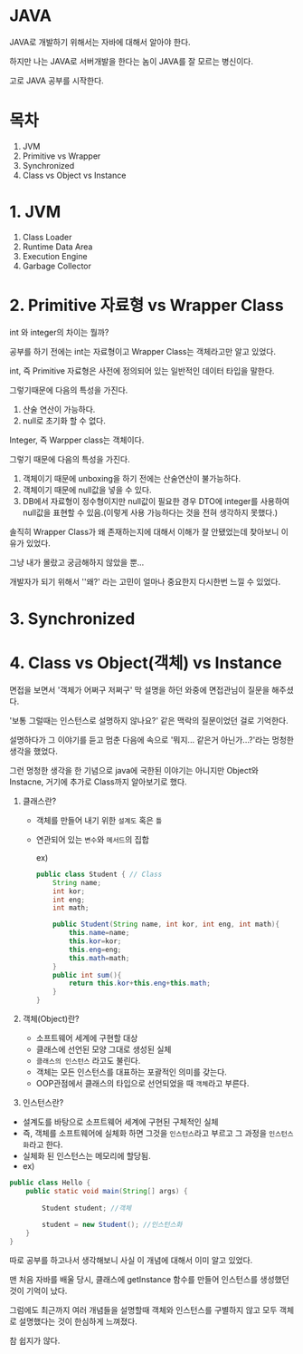 # JAVA

JAVA로 개발하기 위해서는 자바에 대해서 알아야 한다.



하지만 나는 JAVA로 서버개발을 한다는 놈이 JAVA를 잘 모르는 병신이다.



고로 JAVA 공부를 시작한다.

# 목차

1. JVM
2. Primitive vs Wrapper
3. Synchronized
4. Class vs Object vs Instance

# 1. JVM

1. Class Loader
2. Runtime Data Area
3. Execution Engine
4. Garbage Collector

# 2. Primitive 자료형 vs Wrapper Class

int 와 integer의 차이는 뭘까?  



공부를 하기 전에는 int는 자료형이고 Wrapper Class는 객체라고만 알고 있었다.  



int, 즉 Primitive 자료형은 사전에 정의되어 있는 일반적인 데이터 타입을 말한다.  



그렇기때문에 다음의 특성을 가진다.

1. 산술 연산이 가능하다.
2. null로 초기화 할 수 없다.

 

Integer, 즉 Warpper class는 객체이다.  



그렇기 때문에 다음의 특성을 가진다.  

1. 객체이기 때문에 unboxing을 하기 전에는 산술연산이 불가능하다.
2. 객체이기 때문에 null값을 넣을 수 있다.
3. DB에서 자료형이 정수형이지만 null값이 필요한 경우 DTO에 integer를 사용하여 null값을 표현할 수 있음.(이렇게 사용 가능하다는 것을 전혀 생각하지 못했다.)



솔직히 Wrapper Class가 왜 존재하는지에 대해서 이해가 잘 안됐었는데 찾아보니 이유가 있었다.

그냥 내가 몰랐고 궁금해하지 않았을 뿐...  



개발자가 되기 위해서 ''왜?' 라는 고민이 얼마나 중요한지 다시한번 느낄 수 있었다.  



# 3. Synchronized

# 4. Class vs Object(객체) vs Instance

면접을 보면서 '객체가 어쩌구 저쩌구' 막 설명을 하던 와중에 면접관님이 질문을 해주셨다.

'보통 그럴때는 인스턴스로 설명하지 않나요?' 같은 맥락의  질문이었던 걸로 기억한다.

설명하다가 그 이야기를 듣고 멈춘 다음에 속으로 '뭐지... 같은거 아닌가...?'라는 멍청한 생각을 했었다.

그런 멍청한 생각을 한 기념으로 java에 국한된 이야기는 아니지만 Object와 Instacne, 거기에 추가로 Class까지 알아보기로 했다.  



1. 클래스란?

   * 객체를 만들어 내기 위한 `설계도` 혹은 `틀`

   * 연관되어 있는 `변수`와 `메서드`의 집합

     ex)

     ``` java
     public class Student { // Class
         String name;
         int kor;
         int eng;
         int math;
     
         public Student(String name, int kor, int eng, int math){
             this.name=name;
             this.kor=kor;
             this.eng=eng;
             this.math=math;
         }
         public int sum(){
             return this.kor+this.eng+this.math;
         }
     }
     
     ```

     

2. 객체(Object)란?

   * 소프트웨어 세계에 구현할 대상
   * 클래스에 선언된 모양 그대로 생성된 실체
   * `클래스의 인스턴스` 라고도 불린다.
   * 객체는 모든 인스턴스를 대표하는 포괄적인 의미를 갖는다.
   * OOP관점에서 클래스의 타입으로 선언되었을 때 `객체`라고 부른다.

3. 인스턴스란?

  * 설계도를 바탕으로 소프트웨어 세계에 구현된 구체적인 실체
  * 즉, 객체를 소프트웨어에 실체화 하면 그것을 `인스턴스`라고 부르고 그 과정을 `인스턴스화`라고 한다.
  * 실체화 된 인스턴스는 메모리에 할당됨.
  * ex)

  ```java
  public class Hello {
      public static void main(String[] args) {
          
          Student student; //객체
          
          student = new Student(); //인스턴스화 
      }
  }
  ```

따로 공부를 하고나서 생각해보니 사실 이 개념에 대해서 이미 알고 있었다.

맨 처음 자바를 배울 당시, 클래스에 getInstance 함수를 만들어 인스턴스를 생성했던 것이 기억이 났다.

그럼에도 최근까지 여러 개념들을 설명할때 객체와 인스턴스를 구별하지 않고 모두 객체로 설명했다는 것이 한심하게 느껴졌다.  



참 쉽지가 않다.







